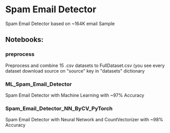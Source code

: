 # Spam Email Detector
 Spam Email Detector based on ~164K email Sample

## Notebooks:

### preprocess
   Preprocess and combine 15 .csv datasets to FullDataset.csv (you see every dataset download source on "source" key in "datasets" dictionary
  
### ML_Spam_Email_Detector
   Spam Email Detector with Machine Learning with ~97% Accuracy

### Spam_Email_Detector_NN_ByCV_PyTorch
   Spam Email Detector with Neural Network and CountVectorizer with ~98% Accuracy
